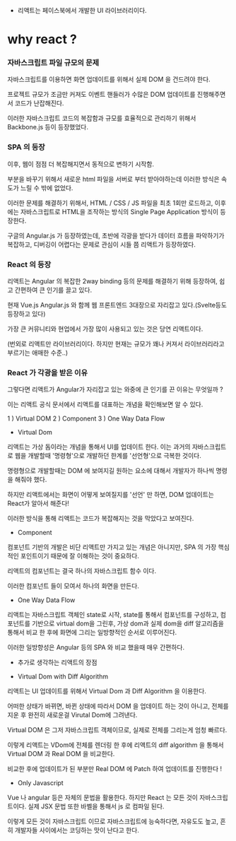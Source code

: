 - 리액트는 페이스북에서 개발한 UI 라이브러리이다.

# why react ?

### 자바스크립트 파일 규모의 문제

자바스크립트를 이용하면 화면 업데이트를 위해서 실제 DOM 을 건드려야 한다.

프로젝트 규모가 조금만 커져도 이벤트 핸들러가 수많은 DOM 업데이트를 진행해주면서 코드가 난잡해진다.

이러한 자바스크립트 코드의 복잡함과 규모를 효율적으로 관리하기 위해서 Backbone.js 등이 등장했었다.

### SPA 의 등장

이후, 웹이 점점 더 복잡해지면서 동적으로 변하기 시작함.

부분을 바꾸기 위해서 새로운 html 파일을 서버로 부터 받아야하는데 이러한 방식은 속도가 느릴 수 밖에 없었다.

이러한 문제를 해결하기 위해서, HTML / CSS / JS 파일을 최초 1회만 로드하고, 이후에는 자바스크립트로 HTML을 조작하는 방식의 Single Page Application 방식이 등장한다.

구글의 Angular.js 가 등장하였는데, 초반에 각광을 받다가 데이터 흐름을 파악하기가 복잡하고, 디버깅이 어렵다는 문제로 관심이 시들 쯤 리액트가 등장하였다.

### React 의 등장

리액트는 Angular 의 복잡한 2way binding 등의 문제를 해결하기 위해 등장하여, 쉽고 간편하여 큰 인기를 끌고 있다.

현재 Vue.js Angular.js 와 함께 웹 프론트엔드 3대장으로 자리잡고 있다.(Svelte등도 등장하고 있다)

가장 큰 커뮤니티와 현업에서 가장 많이 사용되고 있는 것은 당연 리액트이다.

(번외로 리액트만 라이브러리이다. 하지만 현재는 규모가 꽤나 커져서 라이브러리라고 부르기는 애매한 수준..)

### React 가 각광을 받은 이유

그렇다면 리액트가 Angular가 자리잡고 있는 와중에 큰 인기를 끈 이유는 무엇일까 ?

이는 리액트 공식 문서에서 리액트를 대표하는 개념을 확인해보면 알 수 있다.

1 ) Virtual DOM
2 ) Component
3 ) One Way Data Flow

- Virtual Dom

리액트는 가상 돔이라는 개념을 통해서 UI를 업데이트 한다. 이는 과거의 자바스크립트로 웹을 개발할때 '명령형'으로 개발하던 한계를 '선언형'으로 극복한 것이다. 

명령형으로 개발할때는 DOM 에 보여지길 원하는 요소에 대해서 개발자가 하나씩 명령을 해줘야 했다.

하지만 리액트에서는 화면이 어떻게 보여질지를 '선언' 만 하면, DOM 업데이트는 React가 알아서 해준다!

이러한 방식을 통해 리액트는 코드가 복잡해지는 것을 막았다고 보여진다.

- Component 

컴포넌트 기반의 개발은 비단 리액트만 가지고 있는 개념은 아니지만, SPA 의 가장 핵심 적인 포인트이기 때문에 잘 이해하는 것이 중요하다.

리액트의 컴포넌트는 결국 하나의 자바스크립트 함수 이다.

이러한 컴포넌트 들이 모여서 하나의 화면을 만든다.

- One Way Data Flow

리액트는 자바스크립트 객체인 state로 시작, state를 통해서 컴포넌트를 구성하고, 컴포넌트를 기반으로 virtual dom을 그린후, 가상 dom과 실제 dom을 diff 알고리즘을 통해서 비교 한 후에 화면에 그리는 일방향적인 순서로 이루어진다.

이러한 일방향성은 Angular 등의 SPA 와 비교 했을때 매우 간편하다.

+ 추가로 생각하는 리액트의 장점

- Virtual Dom with Diff Algorithm

리액트는 UI 업데이트를 위해서 Virtual Dom 과 Diff Algorithm 을 이용한다. 

어떠한 상태가 바뀌면, 바뀐 상태에 따라서 DOM 을 업데이트 하는 것이 아니고, 전체를 지운 후 완전히 새로운걸 Virutal Dom에 그려낸다.

Virtual DOM 은 그저 자바스크립트 객체이므로, 실제로 전체를 그리는게 엄청 빠르다. 

이렇게 리액트는 VDom에 전체를 렌더링 한 후에 리액트의 diff algorithm 을 통해서 Virtual DOM 과 Real DOM 을 비교한다. 

비교한 후에 업데이트가 된 부분만 Real DOM 에 Patch 하여 업데이트를 진행한다 !

- Only Javascript

Vue 나 angular 등은 자체의 문법을 활용한다. 하지만 React 는 모든 것이 자바스크립트이다. 실제 JSX 문법 또한 바벨을 통해서 js 로 컴파일 된다. 

이렇게 모든 것이 자바스크립트 이므로 자바스크립트에 능숙하다면, 자유도도 높고, 흔히 개발자들 사이에서는 코딩하는 맛이 난다고 한다.
